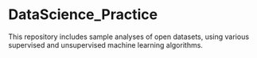 # DataScience_Practice
This repository includes sample analyses of open datasets, using various supervised and unsupervised machine learning algorithms.

